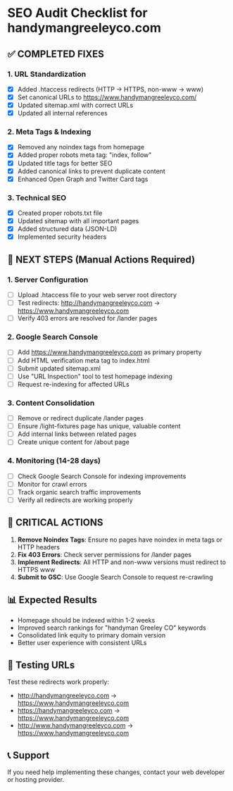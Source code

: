 # SEO Audit Checklist for handymangreeleyco.com

## ✅ COMPLETED FIXES

### 1. URL Standardization
- [x] Added .htaccess redirects (HTTP → HTTPS, non-www → www)
- [x] Set canonical URLs to https://www.handymangreeleyco.com/
- [x] Updated sitemap.xml with correct URLs
- [x] Updated all internal references

### 2. Meta Tags & Indexing
- [x] Removed any noindex tags from homepage
- [x] Added proper robots meta tag: "index, follow"
- [x] Updated title tags for better SEO
- [x] Added canonical links to prevent duplicate content
- [x] Enhanced Open Graph and Twitter Card tags

### 3. Technical SEO
- [x] Created proper robots.txt file
- [x] Updated sitemap with all important pages
- [x] Added structured data (JSON-LD)
- [x] Implemented security headers

## 🔄 NEXT STEPS (Manual Actions Required)

### 1. Server Configuration
- [ ] Upload .htaccess file to your web server root directory
- [ ] Test redirects: http://handymangreeleyco.com → https://www.handymangreeleyco.com
- [ ] Verify 403 errors are resolved for /lander pages

### 2. Google Search Console
- [ ] Add https://www.handymangreeleyco.com as primary property
- [ ] Add HTML verification meta tag to index.html
- [ ] Submit updated sitemap.xml
- [ ] Use "URL Inspection" tool to test homepage indexing
- [ ] Request re-indexing for affected URLs

### 3. Content Consolidation
- [ ] Remove or redirect duplicate /lander pages
- [ ] Ensure /light-fixtures page has unique, valuable content
- [ ] Add internal links between related pages
- [ ] Create unique content for /about page

### 4. Monitoring (14-28 days)
- [ ] Check Google Search Console for indexing improvements
- [ ] Monitor for crawl errors
- [ ] Track organic search traffic improvements
- [ ] Verify all redirects are working properly

## 🚨 CRITICAL ACTIONS

1. **Remove Noindex Tags**: Ensure no pages have noindex in meta tags or HTTP headers
2. **Fix 403 Errors**: Check server permissions for /lander pages
3. **Implement Redirects**: All HTTP and non-www versions must redirect to HTTPS www
4. **Submit to GSC**: Use Google Search Console to request re-crawling

## 📊 Expected Results

- Homepage should be indexed within 1-2 weeks
- Improved search rankings for "handyman Greeley CO" keywords
- Consolidated link equity to primary domain version
- Better user experience with consistent URLs

## 🔧 Testing URLs

Test these redirects work properly:
- http://handymangreeleyco.com → https://www.handymangreeleyco.com
- https://handymangreeleyco.com → https://www.handymangreeleyco.com
- http://www.handymangreeleyco.com → https://www.handymangreeleyco.com

## 📞 Support

If you need help implementing these changes, contact your web developer or hosting provider.